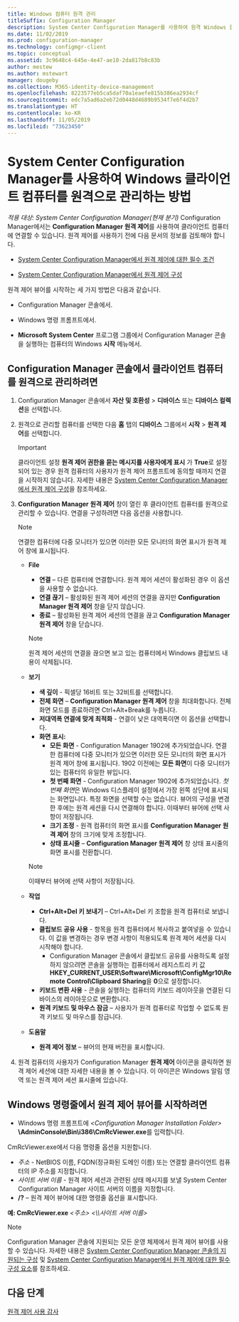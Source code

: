 ```yaml
---
title: Windows 컴퓨터 원격 관리
titleSuffix: Configuration Manager
description: System Center Configuration Manager를 사용하여 원격 Windows 클라이언트 컴퓨터를 관리합니다.
ms.date: 11/02/2019
ms.prod: configuration-manager
ms.technology: configmgr-client
ms.topic: conceptual
ms.assetid: 3c9648c4-645e-4e47-ae10-2da817b8c83b
author: mestew
ms.author: mstewart
manager: dougeby
ms.collection: M365-identity-device-management
ms.openlocfilehash: 8223577eb5ca5daf70a1eaefe815b386ea2934cf
ms.sourcegitcommit: edc7a5ad6a2eb72d0448d4689b9534f7e6f4d2b7
ms.translationtype: HT
ms.contentlocale: ko-KR
ms.lasthandoff: 11/05/2019
ms.locfileid: "73623450"
---
```

# <a name="how-to-remotely-administer-a-windows-client-computer-by-using-system-center-configuration-manager"></a>System Center Configuration Manager를 사용하여 Windows 클라이언트 컴퓨터를 원격으로 관리하는 방법

*적용 대상: System Center Configuration Manager(현재 분기)* Configuration Manager에서는 **Configuration Manager 원격 제어**를 사용하여 클라이언트 컴퓨터에 연결할 수 있습니다. 원격 제어를 사용하기 전에 다음 문서의 정보를 검토해야 합니다.  

-   [System Center Configuration Manager에서 원격 제어에 대한 필수 조건](/sccm/core/clients/manage/remote-control/prerequisites-for-remote-control)  

-   [System Center Configuration Manager에서 원격 제어 구성](/sccm/core/clients/manage/remote-control/configuring-remote-control)  

원격 제어 뷰어를 시작하는 세 가지 방법은 다음과 같습니다.  

-   Configuration Manager 콘솔에서.  

-   Windows 명령 프롬프트에서.  

-   **Microsoft System Center** 프로그램 그룹에서 Configuration Manager 콘솔을 실행하는 컴퓨터의 Windows **시작** 메뉴에서.  

## <a name="to-remotely-administer-a-client-computer-from-the-configuration-manager-console"></a>Configuration Manager 콘솔에서 클라이언트 컴퓨터를 원격으로 관리하려면  

1.  Configuration Manager 콘솔에서 **자산 및 호환성** > **디바이스** 또는 **디바이스 컬렉션**을 선택합니다.  

3.  원격으로 관리할 컴퓨터를 선택한 다음 **홈** 탭의 **디바이스** 그룹에서 **시작** > **원격 제어**를 선택합니다.  

    > [!IMPORTANT]  
    >  클라이언트 설정 **원격 제어 권한을 묻는 메시지를 사용자에게 표시** 가 **True**로 설정되어 있는 경우 원격 컴퓨터의 사용자가 원격 제어 프롬프트에 동의할 때까지 연결을 시작하지 않습니다. 자세한 내용은 [System Center Configuration Manager에서 원격 제어 구성](/sccm/core/clients/manage/remote-control/configuring-remote-control)을 참조하세요.  

4.  **Configuration Manager 원격 제어** 창이 열린 후 클라이언트 컴퓨터를 원격으로 관리할 수 있습니다. 연결을 구성하려면 다음 옵션을 사용합니다.  

    > [!NOTE]  
    >  연결한 컴퓨터에 다중 모니터가 있으면 이러한 모든 모니터의 화면 표시가 원격 제어 창에 표시됩니다.  

    -   **File**
        - **연결** – 다른 컴퓨터에 연결합니다. 원격 제어 세션이 활성화된 경우 이 옵션을 사용할 수 없습니다.  
        -   **연결 끊기** – 활성화된 원격 제어 세션의 연결을 끊지만 **Configuration Manager 원격 제어** 창을 닫지 않습니다.  
        - **종료** – 활성화된 원격 제어 세션의 연결을 끊고 **Configuration Manager 원격 제어** 창을 닫습니다.  

        > [!NOTE]  
        >  원격 제어 세션의 연결을 끊으면 보고 있는 컴퓨터에서 Windows 클립보드 내용이 삭제됩니다.


    - **보기**
      - **색 깊이** - 픽셀당 16비트 또는 32비트를 선택합니다.
      -  **전체 화면** – **Configuration Manager 원격 제어** 창을 최대화합니다. 전체 화면 모드를 종료하려면 Ctrl+Alt+Break를 누릅니다.  
      - **저대역폭 연결에 맞게 최적화** - 연결이 낮은 대역폭이면 이 옵션을 선택합니다.
      - **화면 표시:**
        - **모든 화면** - Configuration Manager 1902에 추가되었습니다. 연결한 컴퓨터에 다중 모니터가 있으면 이러한 모든 모니터의 화면 표시가 원격 제어 창에 표시됩니다. 1902 이전에는 **모든 화면**이 다중 모니터가 있는 컴퓨터의 유일한 뷰입니다.
        -  **첫 번째 화면** - Configuration Manager 1902에 추가되었습니다. *첫 번째 화면*은 Windows 디스플레이 설정에서 가장 왼쪽 상단에 표시되는 화면입니다. 특정 화면을 선택할 수는 없습니다. 뷰어의 구성을 변경한 후에는 원격 세션을 다시 연결해야 합니다. 이때부터 뷰어에 선택 사항이 저장됩니다.
        -  **크기 조정** - 원격 컴퓨터의 화면 표시를 **Configuration Manager 원격 제어** 창의 크기에 맞게 조정합니다.
        - **상태 표시줄** – **Configuration Manager 원격 제어** 창 상태 표시줄의 화면 표시를 전환합니다.  

       > [!NOTE]  
       >  이때부터 뷰어에 선택 사항이 저장됩니다.

    -   **작업**
        - **Ctrl+Alt+Del 키 보내기** – Ctrl+Alt+Del 키 조합을 원격 컴퓨터로 보냅니다. 
        - **클립보드 공유 사용** - 항목을 원격 컴퓨터에서 복사하고 붙여넣을 수 있습니다. 이 값을 변경하는 경우 변경 사항이 적용되도록 원격 제어 세션을 다시 시작해야 합니다.   
          - Configuration Manager 콘솔에서 클립보드 공유를 사용하도록 설정하지 않으려면 콘솔을 실행하는 컴퓨터에서 레지스트리 키 값 **HKEY_CURRENT_USER\Software\Microsoft\ConfigMgr10\Remote Control\Clipboard Sharing**을 **0**으로 설정합니다.
        - **키보드 변환 사용** - 콘솔을 실행하는 컴퓨터의 키보드 레이아웃을 연결된 디바이스의 레이아웃으로 변환합니다.
        - **원격 키보드 및 마우스 잠금** – 사용자가 원격 컴퓨터로 작업할 수 없도록 원격 키보드 및 마우스를 잠급니다.  

    -   **도움말**
        - **원격 제어 정보** – 뷰어의 현재 버전을 표시합니다.  

5.  원격 컴퓨터의 사용자가 Configuration Manager **원격 제어** 아이콘을 클릭하면 원격 제어 세션에 대한 자세한 내용을 볼 수 있습니다. 이 아이콘은 Windows 알림 영역 또는 원격 제어 세션 표시줄에 있습니다.  

## <a name="to-start-the-remote-control-viewer-from-the-windows-command-line"></a>Windows 명령줄에서 원격 제어 뷰어를 시작하려면  

-   Windows 명령 프롬프트에 _<Configuration Manager Installation Folder\>_ **\AdminConsole\Bin\i386\CmRcViewer.exe**를 입력합니다.  

CmRcViewer.exe에서 다음 명령줄 옵션을 지원합니다.  

- *주소* - NetBIOS 이름, FQDN(정규화된 도메인 이름) 또는 연결할 클라이언트 컴퓨터의 IP 주소를 지정합니다.
- *사이트 서버 이름* - 원격 제어 세션과 관련된 상태 메시지를 보낼 System Center Configuration Manager 사이트 서버의 이름을 지정합니다.
- **/?** – 원격 제어 뷰어에 대한 명령줄 옵션을 표시합니다.  
     
**예: CmRcViewer.exe** *<주소\>* *<\\\사이트 서버 이름>* 

> [!NOTE]  
> Configuration Manager 콘솔에 지원되는 모든 운영 체제에서 원격 제어 뷰어를 사용할 수 있습니다. 자세한 내용은 [System Center Configuration Manager 콘솔의 지원되는 구성](/sccm/core/plan-design/configs/supported-operating-systems-consoles) 및 [System Center Configuration Manager에서 원격 제어에 대한 필수 구성 요소](/sccm/core/clients/manage/remote-control/prerequisites-for-remote-control)를 참조하세요.

## <a name="next-steps"></a>다음 단계

[원격 제어 사용 감사](/sccm/core/clients/manage/remote-control/audit-remote-control-usage)
